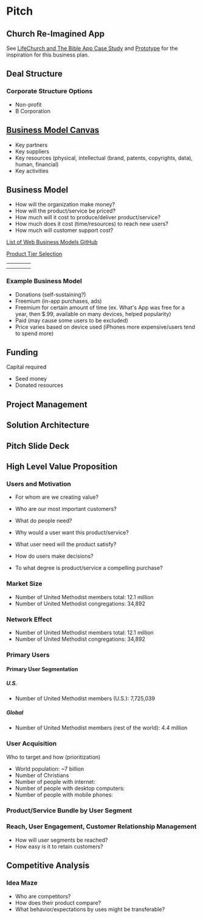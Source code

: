# Pitch

## Church Re-Imagined App

See [LifeChurch and The Bible App Case Study](lifechurch_and_the_bible_app_case_study.md) and [Prototype](prototype.md) for the inspiration for this business plan.

## Deal Structure

### Corporate Structure Options

* Non-profit
* B Corporation

## [Business Model Canvas](http://www.businessmodelgeneration.com/downloads/business_model_canvas_poster.pdf)
* Key partners
* Key suppliers
* Key resources (physical, intellectual (brand, patents, copyrights, data), human, financial)
* Key activities

## Business Model
* How will the organization make money?
* How will the product/service be priced?
* How much will it cost to produce/deliver product/service?
* How much does it cost (time/resources) to reach new users?
* How much will customer support cost?

[List of Web Business Models GitHub](https://gist.github.com/ndarville/4295324)

[Product Tier Selection](https://camo.githubusercontent.com/a4b7ee4a662786d0af4c1eacb9b8b7bdd9eb6e6d/687474703a2f2f692e696d6775722e636f6d2f7139594e4939542e706e67)

|  |  |  |  |
| -- | -- | -- | -- |
|  |  |  |  |
|  |  |  |  |

### Example Business Model
* Donations (self-sustaining?)
* Freemium (in-app purchases, ads)
* Freemium for certain amount of time (ex. What's App was free for a year, then $.99, available on many devices, helped popularity)
* Paid (may cause some users to be excluded)
* Price varies based on device used (iPhones more expensive/users tend to spend more) 

## Funding
Capital required

* Seed money
* Donated resources

## Project Management

## Solution Architecture

## Pitch Slide Deck

## High Level Value Proposition

### Users and Motivation
* For whom are we creating value?
* Who are our most important customers?

* What do people need?
* Why would a user want this product/service?
* What user need will the product satisfy?
* How do users make decisions?
* To what degree is product/service a compelling purchase?

### Market Size
* Number of United Methodist members total: 12.1 million
* Number of United Methodist congregations: 34,892

### Network Effect
* Number of United Methodist members total: 12.1 million
* Number of United Methodist congregations: 34,892

### Primary Users

#### Primary User Segmentation

##### U.S.
* Number of United Methodist members (U.S.): 7,725,039

##### Global
* Number of United Methodist members (rest of the world): 4.4 million

### User Acquisition
Who to target and how (prioritization)
* World population: ~7 billion
* Number of Christians
* Number of people with internet: 
* Number of people with desktop computers:
* Number of people with mobile phones:

### Product/Service Bundle by User Segment

### Reach, User Engagement, Customer Relationship Management 
* How will user segments be reached?
* How easy is it to retain customers?

## Competitive Analysis

### Idea Maze
* Who are competitors? 
* How does their product compare?
* What behavior/expectations by uses might be transferable? 


